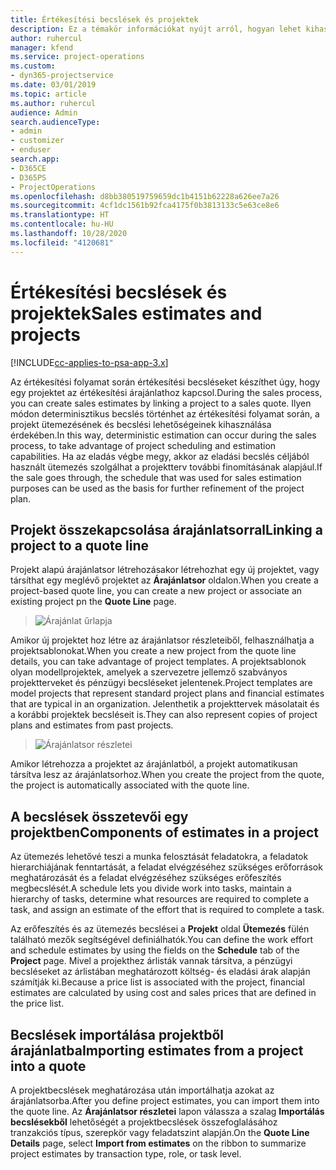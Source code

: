 ```yaml
---
title: Értékesítési becslések és projektek
description: Ez a témakör információkat nyújt arról, hogyan lehet kihasználni az ütemezést és a becsléseket az értékesítési folyamatban.
author: ruhercul
manager: kfend
ms.service: project-operations
ms.custom:
- dyn365-projectservice
ms.date: 03/01/2019
ms.topic: article
ms.author: ruhercul
audience: Admin
search.audienceType:
- admin
- customizer
- enduser
search.app:
- D365CE
- D365PS
- ProjectOperations
ms.openlocfilehash: d8bb380519759659dc1b4151b62228a626ee7a26
ms.sourcegitcommit: 4cf1dc1561b92fca4175f0b3813133c5e63ce8e6
ms.translationtype: HT
ms.contentlocale: hu-HU
ms.lasthandoff: 10/28/2020
ms.locfileid: "4120681"
---
```

# <a name="sales-estimates-and-projects"></a><span data-ttu-id="8d7f6-103">Értékesítési becslések és projektek</span><span class="sxs-lookup"><span data-stu-id="8d7f6-103">Sales estimates and projects</span></span>

[!INCLUDE[cc-applies-to-psa-app-3.x](../includes/cc-applies-to-psa-app-3x.md)]

<span data-ttu-id="8d7f6-104">Az értékesítési folyamat során értékesítési becsléseket készíthet úgy, hogy egy projektet az értékesítési árajánlathoz kapcsol.</span><span class="sxs-lookup"><span data-stu-id="8d7f6-104">During the sales process, you can create sales estimates by linking a project to a sales quote.</span></span> <span data-ttu-id="8d7f6-105">Ilyen módon determinisztikus becslés történhet az értékesítési folyamat során, a projekt ütemezésének és becslési lehetőségeinek kihasználása érdekében.</span><span class="sxs-lookup"><span data-stu-id="8d7f6-105">In this way, deterministic estimation can occur during the sales process, to take advantage of project scheduling and estimation capabilities.</span></span> <span data-ttu-id="8d7f6-106">Ha az eladás végbe megy, akkor az eladási becslés céljából használt ütemezés szolgálhat a projektterv további finomításának alapjául.</span><span class="sxs-lookup"><span data-stu-id="8d7f6-106">If the sale goes through, the schedule that was used for sales estimation purposes can be used as the basis for further refinement of the project plan.</span></span>

## <a name="linking-a-project-to-a-quote-line"></a><span data-ttu-id="8d7f6-107">Projekt összekapcsolása árajánlatsorral</span><span class="sxs-lookup"><span data-stu-id="8d7f6-107">Linking a project to a quote line</span></span>

<span data-ttu-id="8d7f6-108">Projekt alapú árajánlatsor létrehozásakor létrehozhat egy új projektet, vagy társíthat egy meglévő projektet az **Árajánlatsor** oldalon.</span><span class="sxs-lookup"><span data-stu-id="8d7f6-108">When you create a project-based quote line, you can create a new project or associate an existing project pn the **Quote Line** page.</span></span> 

> ![Árajánlat űrlapja](media/project-8.png)
 
<span data-ttu-id="8d7f6-110">Amikor új projektet hoz létre az árajánlatsor részleteiből, felhasználhatja a projektsablonokat.</span><span class="sxs-lookup"><span data-stu-id="8d7f6-110">When you create a new project from the quote line details, you can take advantage of project templates.</span></span> <span data-ttu-id="8d7f6-111">A projektsablonok olyan modellprojektek, amelyek a szervezetre jellemző szabványos projektterveket és pénzügyi becsléseket jelentenek.</span><span class="sxs-lookup"><span data-stu-id="8d7f6-111">Project templates are model projects that represent standard project plans and financial estimates that are typical in an organization.</span></span> <span data-ttu-id="8d7f6-112">Jelenthetik a projekttervek másolatait és a korábbi projektek becsléseit is.</span><span class="sxs-lookup"><span data-stu-id="8d7f6-112">They can also represent copies of project plans and estimates from past projects.</span></span>

> ![Árajánlatsor részletei](media/project-9.png)
  
<span data-ttu-id="8d7f6-114">Amikor létrehozza a projektet az árajánlatból, a projekt automatikusan társítva lesz az árajánlatsorhoz.</span><span class="sxs-lookup"><span data-stu-id="8d7f6-114">When you create the project from the quote, the project is automatically associated with the quote line.</span></span>

## <a name="components-of-estimates-in-a-project"></a><span data-ttu-id="8d7f6-115">A becslések összetevői egy projektben</span><span class="sxs-lookup"><span data-stu-id="8d7f6-115">Components of estimates in a project</span></span>

<span data-ttu-id="8d7f6-116">Az ütemezés lehetővé teszi a munka felosztását feladatokra, a feladatok hierarchiájának fenntartását, a feladat elvégzéséhez szükséges erőforrások meghatározását és a feladat elvégzéséhez szükséges erőfeszítés megbecslését.</span><span class="sxs-lookup"><span data-stu-id="8d7f6-116">A schedule lets you divide work into tasks, maintain a hierarchy of tasks, determine what resources are required to complete a task, and assign an estimate of the effort that is required to complete a task.</span></span>

<span data-ttu-id="8d7f6-117">Az erőfeszítés és az ütemezés becslései a **Projekt** oldal **Ütemezés** fülén található mezők segítségével definiálhatók.</span><span class="sxs-lookup"><span data-stu-id="8d7f6-117">You can define the work effort and schedule estimates by using the fields on the **Schedule** tab of the **Project** page.</span></span> <span data-ttu-id="8d7f6-118">Mivel a projekthez árlisták vannak társítva, a pénzügyi becsléseket az árlistában meghatározott költség- és eladási árak alapján számítják ki.</span><span class="sxs-lookup"><span data-stu-id="8d7f6-118">Because a price list is associated with the project, financial estimates are calculated by using cost and sales prices that are defined in the price list.</span></span>

## <a name="importing-estimates-from-a-project-into-a-quote"></a><span data-ttu-id="8d7f6-119">Becslések importálása projektből árajánlatba</span><span class="sxs-lookup"><span data-stu-id="8d7f6-119">Importing estimates from a project into a quote</span></span>

<span data-ttu-id="8d7f6-120">A projektbecslések meghatározása után importálhatja azokat az árajánlatsorba.</span><span class="sxs-lookup"><span data-stu-id="8d7f6-120">After you define project estimates, you can import them into the quote line.</span></span> <span data-ttu-id="8d7f6-121">Az **Árajánlatsor részletei** lapon válassza a szalag **Importálás becslésekből** lehetőségét a projektbecslések összefoglalásához tranzakciós típus, szerepkör vagy feladatszint alapján.</span><span class="sxs-lookup"><span data-stu-id="8d7f6-121">On the **Quote Line Details** page, select **Import from estimates** on the ribbon to summarize project estimates by transaction type, role, or task level.</span></span>

